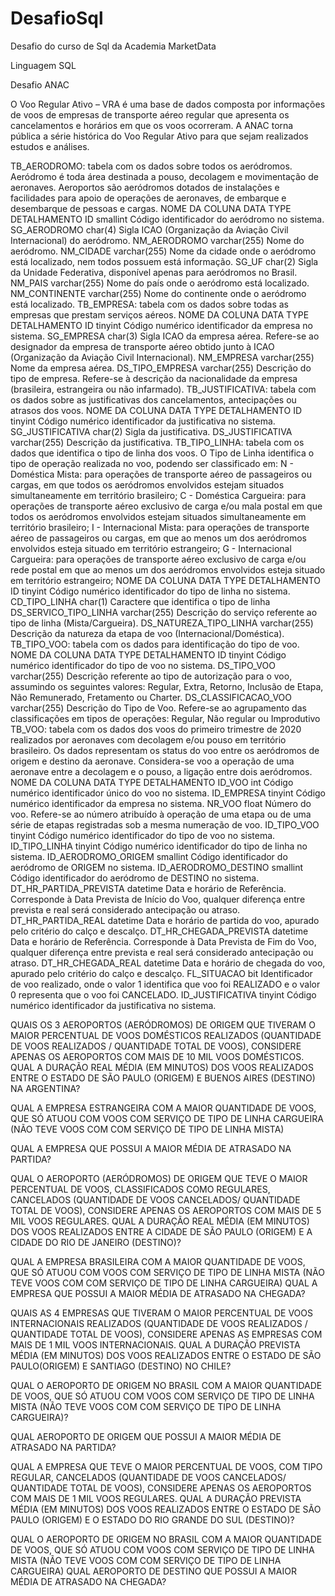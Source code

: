# DesafioSql

Desafio do curso de Sql da Academia MarketData

Linguagem SQL

Desafio ANAC

O Voo Regular Ativo – VRA é uma base de dados composta por informações de voos de empresas de transporte aéreo regular que apresenta os cancelamentos e horários em que os voos ocorreram. A ANAC torna pública a série histórica do Voo Regular Ativo para que sejam
realizados estudos e análises. 

TB_AERODROMO: tabela com os dados sobre todos os aeródromos.
Aeródromo é toda área destinada a pouso, decolagem e movimentação de
aeronaves. Aeroportos são aeródromos dotados de instalações e facilidades para
apoio de operações de aeronaves, de embarque e desembarque de pessoas e
cargas.
NOME DA COLUNA DATA TYPE DETALHAMENTO
ID smallint Código identificador do aeródromo no sistema.
SG_AERODROMO char(4)
Sigla ICAO (Organização da Aviação Civil
Internacional) do aeródromo.
NM_AERODROMO varchar(255) Nome do aeródromo.
NM_CIDADE varchar(255)
Nome da cidade onde o aeródromo está
localizado, nem todos possuem está informação.
SG_UF char(2)
Sigla da Unidade Federativa, disponível apenas
para aeródromos no Brasil.
NM_PAIS varchar(255)
Nome do país onde o aeródromo está
localizado.
NM_CONTINENTE varchar(255)
Nome do continente onde o aeródromo está
localizado.
TB_EMPRESA: tabela com os dados sobre todas as empresas que prestam
serviços aéreos.
NOME DA COLUNA DATA TYPE DETALHAMENTO
ID tinyint
Código numérico identificador da empresa no
sistema.
SG_EMPRESA char(3)
Sigla ICAO da empresa aérea. Refere-se ao
designador da empresa de transporte aéreo
obtido junto à ICAO (Organização da Aviação
Civil Internacional).
NM_EMPRESA varchar(255) Nome da empresa aérea.
DS_TIPO_EMPRESA varchar(255)
Descrição do tipo de empresa. Refere-se à
descrição da nacionalidade da empresa
(brasileira, estrangeira ou não infarmado).
TB_JUSTIFICATIVA: tabela com os dados sobre as justificativas dos
cancelamentos, antecipações ou atrasos dos voos.
NOME DA COLUNA DATA TYPE DETALHAMENTO
ID tinyint
Código numérico identificador da justificativa no
sistema.
SG_JUSTIFICATIVA char(2) Sigla da justificativa.
DS_JUSTIFICATIVA varchar(255) Descrição da justificativa.
TB_TIPO_LINHA: tabela com os dados que identifica o tipo de linha dos voos. O
Tipo de Linha identifica o tipo de operação realizada no voo, podendo ser
classificado em:
N - Doméstica Mista: para operações de transporte aéreo de passageiros ou cargas, em que todos os aeródromos
envolvidos estejam situados simultaneamente em território brasileiro;
C - Doméstica Cargueira: para operações de transporte aéreo exclusivo de carga e/ou mala postal em que todos os
aeródromos envolvidos estejam situados simultaneamente em território brasileiro;
I - Internacional Mista: para operações de transporte aéreo de passageiros ou cargas, em que ao menos um dos
aeródromos envolvidos esteja situado em território estrangeiro;
G - Internacional Cargueira: para operações de transporte aéreo exclusivo de carga e/ou rede postal em que ao
menos um dos aeródromos envolvidos esteja situado em território estrangeiro;
NOME DA COLUNA DATA TYPE DETALHAMENTO
ID tinyint
Código numérico identificador do tipo de linha
no sistema.
CD_TIPO_LINHA char(1) Caractere que identifica o tipo de linha
DS_SERVICO_TIPO_LINHA varchar(255)
Descrição do serviço referente ao tipo de linha
(Mista/Cargueira).
DS_NATUREZA_TIPO_LINHA varchar(255)
Descrição da natureza da etapa de voo
(Internacional/Doméstica).
TB_TIPO_VOO: tabela com os dados para identificação do tipo de voo.
NOME DA COLUNA DATA TYPE DETALHAMENTO
ID tinyint
Código numérico identificador do tipo de voo no
sistema.
DS_TIPO_VOO varchar(255)
Descrição referente ao tipo de autorização para
o voo, assumindo os seguintes valores: Regular,
Extra, Retorno, Inclusão de Etapa, Não
Remunerado, Fretamento ou Charter.
DS_CLASSIFICACAO_VOO varchar(255)
Descrição do Tipo de Voo. Refere-se ao
agrupamento das classificações em tipos de
operações: Regular, Não regular ou Improdutivo
TB_VOO: tabela com os dados dos voos do primeiro trimestre de 2020 realizados por aeronaves com
decolagem e/ou pouso em território brasileiro. Os dados representam os status do voo entre os aeródromos
de origem e destino da aeronave. Considera-se voo a operação de uma aeronave entre a decolagem e o
pouso, a ligação entre dois aeródromos.
NOME DA COLUNA DATA TYPE DETALHAMENTO
ID_VOO int Código numérico identificador único do voo no sistema.
ID_EMPRESA tinyint Código numérico identificador da empresa no sistema.
NR_VOO float Número do voo. Refere-se ao número atribuído à operação de uma etapa ou de uma
série de etapas registradas sob a mesma numeração de voo.
ID_TIPO_VOO tinyint Código numérico identificador do tipo de voo no sistema.
ID_TIPO_LINHA tinyint Código numérico identificador do tipo de linha no sistema.
ID_AERODROMO_ORIGEM smallint Código identificador do aeródromo de ORIGEM no sistema.
ID_AERODROMO_DESTINO smallint Código identificador do aeródromo de DESTINO no sistema.
DT_HR_PARTIDA_PREVISTA datetime Data e horário de Referência. Corresponde à Data Prevista de Início do Voo, qualquer
diferença entre prevista e real será considerado antecipação ou atraso.
DT_HR_PARTIDA_REAL datetime Data e horário de partida do voo, apurado pelo critério do calço e descalço.
DT_HR_CHEGADA_PREVISTA datetime Data e horário de Referência. Corresponde à Data Prevista de Fim do Voo, qualquer
diferença entre prevista e real será considerado antecipação ou atraso.
DT_HR_CHEGADA_REAL datetime Data e horário de chegada do voo, apurado pelo critério do calço e descalço.
FL_SITUACAO bit Identificador de voo realizado, onde o valor 1 identifica que voo foi REALIZADO e o valor
0 representa que o voo foi CANCELADO.
ID_JUSTIFICATIVA tinyint Código numérico identificador da justificativa no sistema.

QUAIS OS 3 AEROPORTOS (AERÓDROMOS) DE ORIGEM QUE TIVERAM O MAIOR PERCENTUAL DE VOOS DOMÉSTICOS REALIZADOS (QUANTIDADE
DE VOOS REALIZADOS / QUANTIDADE TOTAL DE VOOS), CONSIDERE APENAS OS AEROPORTOS COM MAIS DE 10 MIL VOOS DOMÉSTICOS.
QUAL A DURAÇÃO REAL MÉDIA (EM MINUTOS) DOS VOOS REALIZADOS ENTRE O ESTADO DE SÃO PAULO (ORIGEM) E BUENOS AIRES (DESTINO) NA
ARGENTINA?

QUAL A EMPRESA ESTRANGEIRA COM A MAIOR QUANTIDADE DE VOOS, QUE SÓ ATUOU COM VOOS COM SERVIÇO DE TIPO DE LINHA CARGUEIRA
(NÃO TEVE VOOS COM COM SERVIÇO DE TIPO DE LINHA MISTA)

QUAL A EMPRESA QUE POSSUI A MAIOR MÉDIA DE ATRASADO NA PARTIDA?

QUAL O AEROPORTO (AERÓDROMOS) DE ORIGEM QUE TEVE O MAIOR PERCENTUAL DE VOOS, CLASSIFICADOS COMO REGULARES, CANCELADOS
(QUANTIDADE DE VOOS CANCELADOS/ QUANTIDADE TOTAL DE VOOS), CONSIDERE APENAS OS AEROPORTOS COM MAIS DE 5 MIL VOOS
REGULARES. QUAL A DURAÇÃO REAL MÉDIA (EM MINUTOS) DOS VOOS REALIZADOS ENTRE A CIDADE DE SÃO PAULO (ORIGEM) E A CIDADE DO RIO DE JANEIRO
(DESTINO)?

QUAL A EMPRESA BRASILEIRA COM A MAIOR QUANTIDADE DE VOOS, QUE SÓ ATUOU COM VOOS COM SERVIÇO DE TIPO DE LINHA MISTA (NÃO
TEVE VOOS COM COM SERVIÇO DE TIPO DE LINHA CARGUEIRA) QUAL A EMPRESA QUE POSSUI A MAIOR MÉDIA DE ATRASADO NA CHEGADA?

QUAIS AS 4 EMPRESAS QUE TIVERAM O MAIOR PERCENTUAL DE VOOS INTERNACIONAIS REALIZADOS (QUANTIDADE DE VOOS REALIZADOS /
QUANTIDADE TOTAL DE VOOS), CONSIDERE APENAS AS EMPRESAS COM MAIS DE 1 MIL VOOS INTERNACIONAIS.
QUAL A DURAÇÃO PREVISTA MÉDIA (EM MINUTOS) DOS VOOS REALIZADOS ENTRE O ESTADO DE SÃO PAULO(ORIGEM) E SANTIAGO (DESTINO)
NO CHILE?

QUAL O AEROPORTO DE ORIGEM NO BRASIL COM A MAIOR QUANTIDADE DE VOOS, QUE SÓ ATUOU COM VOOS COM SERVIÇO DE TIPO DE LINHA
MISTA (NÃO TEVE VOOS COM COM SERVIÇO DE TIPO DE LINHA CARGUEIRA)?

QUAL AEROPORTO DE ORIGEM QUE POSSUI A MAIOR MÉDIA DE ATRASADO NA PARTIDA?

QUAL A EMPRESA QUE TEVE O MAIOR PERCENTUAL DE VOOS, COM TIPO REGULAR, CANCELADOS (QUANTIDADE DE VOOS CANCELADOS/
QUANTIDADE TOTAL DE VOOS), CONSIDERE APENAS OS AEROPORTOS COM MAIS DE 1 MIL VOOS REGULARES.
QUAL A DURAÇÃO PREVISTA MÉDIA (EM MINUTOS) DOS VOOS REALIZADOS ENTRE O ESTADO DE SÃO PAULO (ORIGEM) E O ESTADO DO RIO
GRANDE DO SUL (DESTINO)?

QUAL O AEROPORTO DE ORIGEM NO BRASIL COM A MAIOR QUANTIDADE DE VOOS, QUE SÓ ATUOU COM VOOS COM SERVIÇO DE TIPO DE LINHA
MISTA (NÃO TEVE VOOS COM COM SERVIÇO DE TIPO DE LINHA CARGUEIRA)
QUAL AEROPORTO DE DESTINO QUE POSSUI A MAIOR MÉDIA DE ATRASADO NA CHEGADA?
